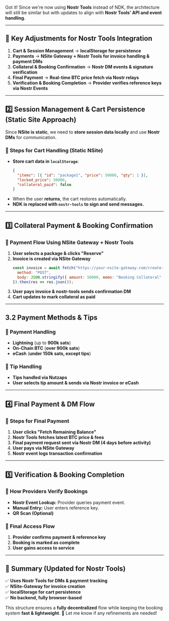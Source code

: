 Got it! Since we're now using **Nostr Tools** instead of NDK, the architecture will still be similar but with updates to align with **Nostr Tools' API and event handling**.  

---

## **🔹 Key Adjustments for Nostr Tools Integration**  
1. **Cart & Session Management** → **localStorage for persistence**  
2. **Payments** → **NSite Gateway + Nostr Tools for invoice handling & payment DMs**  
3. **Collateral & Booking Confirmation** → **Nostr DM events & signature verification**  
4. **Final Payment** → **Real-time BTC price fetch via Nostr relays**  
5. **Verification & Booking Completion** → **Provider verifies reference keys via Nostr Events**  

---

## **2️⃣ Session Management & Cart Persistence (Static Site Approach)**  

Since **NSite is static**, we need to **store session data locally** and use **Nostr DMs** for communication.  

### **🔹 Steps for Cart Handling (Static NSite)**
- **Store cart data in `localStorage`**:  
  ```json
  {
    "items": [{ "id": "package1", "price": 50000, "qty": 1 }],
    "locked_price": 50000,
    "collateral_paid": false
  }
  ```
- When the user **returns**, the cart restores automatically.  
- **NDK is replaced with `nostr-tools` to sign and send messages.**  

---

## **3️⃣ Collateral Payment & Booking Confirmation**  

### **🔹 Payment Flow Using NSite Gateway + Nostr Tools**
1. **User selects a package & clicks "Reserve"**  
2. **Invoice is created via NSite Gateway**  
   ```js
   const invoice = await fetch("https://your-nsite-gateway.com/create-invoice", {
     method: "POST",
     body: JSON.stringify({ amount: 50000, memo: "Booking Collateral" })
   }).then(res => res.json());
   ```
3. **User pays invoice & nostr-tools sends confirmation DM**  
4. **Cart updates to mark collateral as paid**  

---

## **3.2 Payment Methods & Tips**  

### **🔹 Payment Handling**
- **Lightning** (up to **900k sats**)  
- **On-Chain BTC** (**over 900k sats**)  
- **eCash** (**under 150k sats, except tips**)  

### **🔹 Tip Handling**
- **Tips handled via Nutzaps**  
- **User selects tip amount & sends via Nostr invoice or eCash**  

---

## **4️⃣ Final Payment & DM Flow**  

### **🔹 Steps for Final Payment**
1. **User clicks "Fetch Remaining Balance"**  
2. **Nostr Tools fetches latest BTC price & fees**  
3. **Final payment request sent via Nostr DM (4 days before activity)**  
4. **User pays via NSite Gateway**  
5. **Nostr event logs transaction confirmation**  

---

## **5️⃣ Verification & Booking Completion**  

### **🔹 How Providers Verify Bookings**
- **Nostr Event Lookup:** Provider queries payment event.  
- **Manual Entry:** User enters reference key.  
- **QR Scan (Optional)**  

### **🔹 Final Access Flow**
1. **Provider confirms payment & reference key**  
2. **Booking is marked as complete**  
3. **User gains access to service**  

---

## **📌 Summary (Updated for Nostr Tools)**
✅ **Uses Nostr Tools for DMs & payment tracking**  
✅ **NSite-Gateway for invoice creation**  
✅ **localStorage for cart persistence**  
✅ **No backend, fully browser-based**  

This structure ensures a **fully decentralized** flow while keeping the booking system **fast & lightweight**. 🚀 Let me know if any refinements are needed!